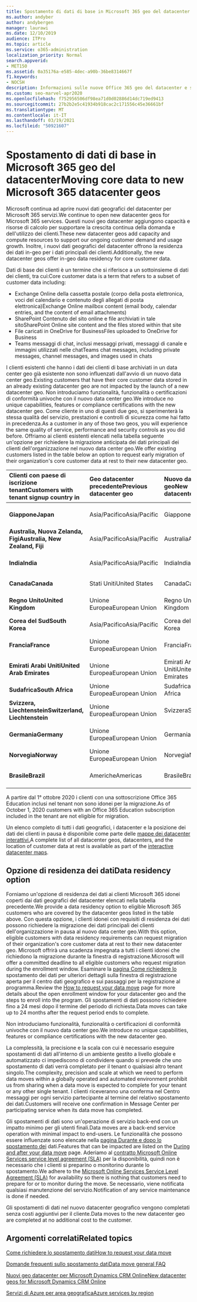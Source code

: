 ```yaml
---
title: Spostamento di dati di base in Microsoft 365 geo del datacenter
ms.author: andyber
author: andybergen
manager: laurawi
ms.date: 12/10/2019
audience: ITPro
ms.topic: article
ms.service: o365-administration
localization_priority: Normal
search.appverid:
- MET150
ms.assetid: 0a35176a-e585-4dec-a90b-36be8314667f
f1.keywords:
- NOCSH
description: Informazioni sulle nuove Office 365 geo del datacenter e su come usare l'opzione di residenza dei dati per richiedere uno spostamento dei dati di base in una nuova posizione geografica.
ms.custom: seo-marvel-apr2020
ms.openlocfilehash: f752956506df98ea71d0d02886d14dc719ed9413
ms.sourcegitcommit: 27b2b2e5c41934b918cac2c171556c45e36661bf
ms.translationtype: MT
ms.contentlocale: it-IT
ms.lasthandoff: 03/19/2021
ms.locfileid: "50921607"
---
```

# <a name="moving-core-data-to-new-microsoft-365-datacenter-geos"></a><span data-ttu-id="301e9-103">Spostamento di dati di base in Microsoft 365 geo del datacenter</span><span class="sxs-lookup"><span data-stu-id="301e9-103">Moving core data to new Microsoft 365 datacenter geos</span></span>

<span data-ttu-id="301e9-104">Microsoft continua ad aprire nuovi dati geografici del datacenter per Microsoft 365 servizi.</span><span class="sxs-lookup"><span data-stu-id="301e9-104">We continue to open new datacenter geos for Microsoft 365 services.</span></span> <span data-ttu-id="301e9-105">Questi nuovi geo datacenter aggiungono capacità e risorse di calcolo per supportare la crescita continua della domanda e dell'utilizzo dei clienti.</span><span class="sxs-lookup"><span data-stu-id="301e9-105">These new datacenter geos add capacity and compute resources to support our ongoing customer demand and usage growth.</span></span> <span data-ttu-id="301e9-106">Inoltre, i nuovi dati geografici del datacenter offrono la residenza dei dati in-geo per i dati principali dei clienti.</span><span class="sxs-lookup"><span data-stu-id="301e9-106">Additionally, the new datacenter geos offer in-geo data residency for core customer data.</span></span> 

<span data-ttu-id="301e9-107">Dati di base dei clienti è un termine che si riferisce a un sottoinsieme di dati dei clienti, tra cui:</span><span class="sxs-lookup"><span data-stu-id="301e9-107">Core customer data is a term that refers to a subset of customer data including:</span></span> 
- <span data-ttu-id="301e9-108">Exchange Online della cassetta postale (corpo della posta elettronica, voci del calendario e contenuto degli allegati di posta elettronica)</span><span class="sxs-lookup"><span data-stu-id="301e9-108">Exchange Online mailbox content (email body, calendar entries, and the content of email attachments)</span></span>
- <span data-ttu-id="301e9-109">SharePoint Contenuto del sito online e file archiviati in tale sito</span><span class="sxs-lookup"><span data-stu-id="301e9-109">SharePoint Online site content and the files stored within that site</span></span>
- <span data-ttu-id="301e9-110">File caricati in OneDrive for Business</span><span class="sxs-lookup"><span data-stu-id="301e9-110">Files uploaded to OneDrive for Business</span></span>
- <span data-ttu-id="301e9-111">Teams messaggi di chat, inclusi messaggi privati, messaggi di canale e immagini utilizzati nelle chat</span><span class="sxs-lookup"><span data-stu-id="301e9-111">Teams chat messages, including private messages, channel messages, and images used in chats</span></span>
  
<span data-ttu-id="301e9-112">I clienti esistenti che hanno i dati dei clienti di base archiviati in un data center geo già esistente non sono influenzati dall'avvio di un nuovo data center geo.</span><span class="sxs-lookup"><span data-stu-id="301e9-112">Existing customers that have their core customer data stored in an already existing datacenter geo are not impacted by the launch of a new datacenter geo.</span></span> <span data-ttu-id="301e9-113">Non introduciamo funzionalità, funzionalità o certificazioni di conformità univoche con il nuovo data center geo.</span><span class="sxs-lookup"><span data-stu-id="301e9-113">We introduce no unique capabilities, features or compliance certifications with the new datacenter geo.</span></span> <span data-ttu-id="301e9-114">Come cliente in uno di questi due geo, si sperimenterà la stessa qualità del servizio, prestazioni e controlli di sicurezza come hai fatto in precedenza.</span><span class="sxs-lookup"><span data-stu-id="301e9-114">As a customer in any of those two geos, you will experience the same quality of service, performance and security controls as you did before.</span></span> <span data-ttu-id="301e9-115">Offriamo ai clienti esistenti elencati nella tabella seguente un'opzione per richiedere la migrazione anticipata dei dati principali dei clienti dell'organizzazione nel nuovo data center geo.</span><span class="sxs-lookup"><span data-stu-id="301e9-115">We offer existing customers listed in the table below an option to request early migration of their organization's core customer data at rest to their new datacenter geo.</span></span>
  
|<span data-ttu-id="301e9-116">**Clienti con paese di iscrizione tenant**</span><span class="sxs-lookup"><span data-stu-id="301e9-116">**Customers with tenant signup country in**</span></span>|<span data-ttu-id="301e9-117">**Geo datacenter precedente**</span><span class="sxs-lookup"><span data-stu-id="301e9-117">**Previous datacenter geo**</span></span>|<span data-ttu-id="301e9-118">**Nuovo data center geo**</span><span class="sxs-lookup"><span data-stu-id="301e9-118">**New datacenter geo**</span></span>|<span data-ttu-id="301e9-119">**Geo disponibile da**</span><span class="sxs-lookup"><span data-stu-id="301e9-119">**Geo available since**</span></span>|
|:-----|:-----|:-----|:-----|
|<span data-ttu-id="301e9-120">**Giappone**</span><span class="sxs-lookup"><span data-stu-id="301e9-120">**Japan**</span></span>| <span data-ttu-id="301e9-121">Asia/Pacifico</span><span class="sxs-lookup"><span data-stu-id="301e9-121">Asia/Pacific</span></span> | <span data-ttu-id="301e9-122">Giappone</span><span class="sxs-lookup"><span data-stu-id="301e9-122">Japan</span></span> | <span data-ttu-id="301e9-123">Dicembre 2014</span><span class="sxs-lookup"><span data-stu-id="301e9-123">December 2014</span></span> |
|<span data-ttu-id="301e9-124">**Australia, Nuova Zelanda, Figi**</span><span class="sxs-lookup"><span data-stu-id="301e9-124">**Australia, New Zealand, Fiji**</span></span>| <span data-ttu-id="301e9-125">Asia/Pacifico</span><span class="sxs-lookup"><span data-stu-id="301e9-125">Asia/Pacific</span></span> | <span data-ttu-id="301e9-126">Australia</span><span class="sxs-lookup"><span data-stu-id="301e9-126">Australia</span></span> | <span data-ttu-id="301e9-127">Marzo 2015</span><span class="sxs-lookup"><span data-stu-id="301e9-127">March 2015</span></span> |
|<span data-ttu-id="301e9-128">**India**</span><span class="sxs-lookup"><span data-stu-id="301e9-128">**India**</span></span>| <span data-ttu-id="301e9-129">Asia/Pacifico</span><span class="sxs-lookup"><span data-stu-id="301e9-129">Asia/Pacific</span></span> | <span data-ttu-id="301e9-130">India</span><span class="sxs-lookup"><span data-stu-id="301e9-130">India</span></span> | <span data-ttu-id="301e9-131">Ottobre 2015</span><span class="sxs-lookup"><span data-stu-id="301e9-131">October 2015</span></span> |
|<span data-ttu-id="301e9-132">**Canada**</span><span class="sxs-lookup"><span data-stu-id="301e9-132">**Canada**</span></span>| <span data-ttu-id="301e9-133">Stati Uniti</span><span class="sxs-lookup"><span data-stu-id="301e9-133">United States</span></span> | <span data-ttu-id="301e9-134">Canada</span><span class="sxs-lookup"><span data-stu-id="301e9-134">Canada</span></span> | <span data-ttu-id="301e9-135">Maggio 2016</span><span class="sxs-lookup"><span data-stu-id="301e9-135">May 2016</span></span> |
|<span data-ttu-id="301e9-136">**Regno Unito**</span><span class="sxs-lookup"><span data-stu-id="301e9-136">**United Kingdom**</span></span>| <span data-ttu-id="301e9-137">Unione Europea</span><span class="sxs-lookup"><span data-stu-id="301e9-137">European Union</span></span> | <span data-ttu-id="301e9-138">Regno Unito</span><span class="sxs-lookup"><span data-stu-id="301e9-138">United Kingdom</span></span> | <span data-ttu-id="301e9-139">Settembre 2016</span><span class="sxs-lookup"><span data-stu-id="301e9-139">September 2016</span></span> |
|<span data-ttu-id="301e9-140">**Corea del Sud**</span><span class="sxs-lookup"><span data-stu-id="301e9-140">**South Korea**</span></span>| <span data-ttu-id="301e9-141">Asia/Pacifico</span><span class="sxs-lookup"><span data-stu-id="301e9-141">Asia/Pacific</span></span> | <span data-ttu-id="301e9-142">Corea del Sud</span><span class="sxs-lookup"><span data-stu-id="301e9-142">South Korea</span></span> | <span data-ttu-id="301e9-143">Aprile 2017</span><span class="sxs-lookup"><span data-stu-id="301e9-143">April 2017</span></span> |
|<span data-ttu-id="301e9-144">**Francia**</span><span class="sxs-lookup"><span data-stu-id="301e9-144">**France**</span></span>| <span data-ttu-id="301e9-145">Unione Europea</span><span class="sxs-lookup"><span data-stu-id="301e9-145">European Union</span></span> | <span data-ttu-id="301e9-146">Francia</span><span class="sxs-lookup"><span data-stu-id="301e9-146">France</span></span> | <span data-ttu-id="301e9-147">Marzo 2018</span><span class="sxs-lookup"><span data-stu-id="301e9-147">March 2018</span></span> |
|<span data-ttu-id="301e9-148">**Emirati Arabi Uniti**</span><span class="sxs-lookup"><span data-stu-id="301e9-148">**United Arab Emirates**</span></span>| <span data-ttu-id="301e9-149">Unione Europea</span><span class="sxs-lookup"><span data-stu-id="301e9-149">European Union</span></span> | <span data-ttu-id="301e9-150">Emirati Arabi Uniti</span><span class="sxs-lookup"><span data-stu-id="301e9-150">United Arab Emirates</span></span> | <span data-ttu-id="301e9-151">Giugno 2019</span><span class="sxs-lookup"><span data-stu-id="301e9-151">June 2019</span></span> |
|<span data-ttu-id="301e9-152">**Sudafrica**</span><span class="sxs-lookup"><span data-stu-id="301e9-152">**South Africa**</span></span>| <span data-ttu-id="301e9-153">Unione Europea</span><span class="sxs-lookup"><span data-stu-id="301e9-153">European Union</span></span> | <span data-ttu-id="301e9-154">Sudafrica</span><span class="sxs-lookup"><span data-stu-id="301e9-154">South Africa</span></span> | <span data-ttu-id="301e9-155">Luglio 2019</span><span class="sxs-lookup"><span data-stu-id="301e9-155">July 2019</span></span> |
|<span data-ttu-id="301e9-156">**Svizzera, Liechtenstein**</span><span class="sxs-lookup"><span data-stu-id="301e9-156">**Switzerland, Liechtenstein**</span></span>| <span data-ttu-id="301e9-157">Unione Europea</span><span class="sxs-lookup"><span data-stu-id="301e9-157">European Union</span></span> | <span data-ttu-id="301e9-158">Svizzera</span><span class="sxs-lookup"><span data-stu-id="301e9-158">Switzerland</span></span> | <span data-ttu-id="301e9-159">Dicembre 2019</span><span class="sxs-lookup"><span data-stu-id="301e9-159">December 2019</span></span> |
|<span data-ttu-id="301e9-160">**Germania**</span><span class="sxs-lookup"><span data-stu-id="301e9-160">**Germany**</span></span>| <span data-ttu-id="301e9-161">Unione Europea</span><span class="sxs-lookup"><span data-stu-id="301e9-161">European Union</span></span> | <span data-ttu-id="301e9-162">Germania</span><span class="sxs-lookup"><span data-stu-id="301e9-162">Germany</span></span> | <span data-ttu-id="301e9-163">Dicembre 2019</span><span class="sxs-lookup"><span data-stu-id="301e9-163">December 2019</span></span> |
|<span data-ttu-id="301e9-164">**Norvegia**</span><span class="sxs-lookup"><span data-stu-id="301e9-164">**Norway**</span></span>| <span data-ttu-id="301e9-165">Unione Europea</span><span class="sxs-lookup"><span data-stu-id="301e9-165">European Union</span></span> | <span data-ttu-id="301e9-166">Norvegia</span><span class="sxs-lookup"><span data-stu-id="301e9-166">Norway</span></span> | <span data-ttu-id="301e9-167">Aprile 2020</span><span class="sxs-lookup"><span data-stu-id="301e9-167">April 2020</span></span> |
|<span data-ttu-id="301e9-168">**Brasile**</span><span class="sxs-lookup"><span data-stu-id="301e9-168">**Brazil**</span></span>| <span data-ttu-id="301e9-169">Americhe</span><span class="sxs-lookup"><span data-stu-id="301e9-169">Americas</span></span> | <span data-ttu-id="301e9-170">Brasile</span><span class="sxs-lookup"><span data-stu-id="301e9-170">Brazil</span></span> | <span data-ttu-id="301e9-171">Novembre 2020</span><span class="sxs-lookup"><span data-stu-id="301e9-171">November 2020</span></span> |

<span data-ttu-id="301e9-172">A partire dal 1° ottobre 2020 i clienti con una sottoscrizione Office 365 Education inclusi nel tenant non sono idonei per la migrazione.</span><span class="sxs-lookup"><span data-stu-id="301e9-172">As of October 1, 2020 customers with an Office 365 Education subscription included in the tenant are not eligible for migration.</span></span>

<span data-ttu-id="301e9-173">Un elenco completo di tutti i dati geografici, i datacenter e la posizione dei dati dei clienti in pausa è disponibile come parte delle [mappe dei datacenter interattivi.](https://office.com/datamaps)</span><span class="sxs-lookup"><span data-stu-id="301e9-173">A complete list of all datacenter geos, datacenters, and the location of customer data at rest is available as part of the [interactive datacenter maps](https://office.com/datamaps).</span></span> 
  
## <a name="data-residency-option"></a><span data-ttu-id="301e9-174">Opzione di residenza dei dati</span><span class="sxs-lookup"><span data-stu-id="301e9-174">Data residency option</span></span>

<span data-ttu-id="301e9-175">Forniamo un'opzione di residenza dei dati ai clienti Microsoft 365 idonei coperti dai dati geografici del datacenter elencati nella tabella precedente.</span><span class="sxs-lookup"><span data-stu-id="301e9-175">We provide a data residency option to eligible Microsoft 365 customers who are covered by the datacenter geos listed in the table above.</span></span> <span data-ttu-id="301e9-176">Con questa opzione, i clienti idonei con requisiti di residenza dei dati possono richiedere la migrazione dei dati principali dei clienti dell'organizzazione in pausa al nuovo data center geo.</span><span class="sxs-lookup"><span data-stu-id="301e9-176">With this option, eligible customers with data residency requirements can request migration of their organization's core customer data at rest to their new datacenter geo.</span></span>  <span data-ttu-id="301e9-177">Microsoft offrirà una scadenza impegnata a tutti i clienti idonei che richiedono la migrazione durante la finestra di registrazione.</span><span class="sxs-lookup"><span data-stu-id="301e9-177">Microsoft will offer a committed deadline to all eligible customers who request migration during the enrollment window.</span></span>  <span data-ttu-id="301e9-178">Esaminare la [pagina Come richiedere lo](request-your-data-move.md) spostamento dei dati per ulteriori dettagli sulla finestra di registrazione aperta per il centro dati geografico e sui passaggi per la registrazione al programma.</span><span class="sxs-lookup"><span data-stu-id="301e9-178">Review the [How to request your data move](request-your-data-move.md) page for more details about the open enrollment window for your datacenter geo and the steps to enroll into the program.</span></span>  <span data-ttu-id="301e9-179">Gli spostamenti di dati possono richiedere fino a 24 mesi dopo il termine del periodo di richiesta.</span><span class="sxs-lookup"><span data-stu-id="301e9-179">Data moves can take up to 24 months after the request period ends to complete.</span></span>

<span data-ttu-id="301e9-180">Non introduciamo funzionalità, funzionalità o certificazioni di conformità univoche con il nuovo data center geo.</span><span class="sxs-lookup"><span data-stu-id="301e9-180">We introduce no unique capabilities, features or compliance certifications with the new datacenter geo.</span></span>
    
<span data-ttu-id="301e9-181">La complessità, la precisione e la scala con cui è necessario eseguire spostamenti di dati all'interno di un ambiente gestito a livello globale e automatizzato ci impediscono di condividere quando si prevede che uno spostamento di dati verrà completato per il tenant o qualsiasi altro tenant singolo.</span><span class="sxs-lookup"><span data-stu-id="301e9-181">The complexity, precision and scale at which we need to perform data moves within a globally operated and automated environment prohibit us from sharing when a data move is expected to complete for your tenant or any other single tenant.</span></span> <span data-ttu-id="301e9-182">I clienti riceveranno una conferma nel Centro messaggi per ogni servizio partecipante al termine del relativo spostamento dei dati.</span><span class="sxs-lookup"><span data-stu-id="301e9-182">Customers will receive one confirmation in Message Center per participating service when its data move has completed.</span></span> 
    
<span data-ttu-id="301e9-183">Gli spostamenti di dati sono un'operazione di servizio back-end con un impatto minimo per gli utenti finali.</span><span class="sxs-lookup"><span data-stu-id="301e9-183">Data moves are a back-end service operation with minimal impact to end-users.</span></span> <span data-ttu-id="301e9-184">Le funzionalità che possono essere influenzate sono elencate nella [pagina Durante e dopo lo spostamento dei](during-and-after-your-data-move.md) dati.</span><span class="sxs-lookup"><span data-stu-id="301e9-184">Features that can be impacted are listed on the [During and after your data move](during-and-after-your-data-move.md) page.</span></span> <span data-ttu-id="301e9-185">Aderiamo al [contratto Microsoft Online Services service level agreement (SLA)](https://go.microsoft.com/fwlink/p/?LinkId=523897) per la disponibilità, quindi non è necessario che i clienti si preparino o monitorino durante lo spostamento.</span><span class="sxs-lookup"><span data-stu-id="301e9-185">We adhere to the [Microsoft Online Services Service Level Agreement (SLA)](https://go.microsoft.com/fwlink/p/?LinkId=523897) for availability so there is nothing that customers need to prepare for or to monitor during the move.</span></span> <span data-ttu-id="301e9-186">Se necessario, viene notificata qualsiasi manutenzione del servizio.</span><span class="sxs-lookup"><span data-stu-id="301e9-186">Notification of any service maintenance is done if needed.</span></span> 

<span data-ttu-id="301e9-187">Gli spostamenti di dati nel nuovo datacenter geografico vengono completati senza costi aggiuntivi per il cliente.</span><span class="sxs-lookup"><span data-stu-id="301e9-187">Data moves to the new datacenter geo are completed at no additional cost to the customer.</span></span>
    
## <a name="related-topics"></a><span data-ttu-id="301e9-188">Argomenti correlati</span><span class="sxs-lookup"><span data-stu-id="301e9-188">Related topics</span></span> 
 
[<span data-ttu-id="301e9-189">Come richiedere lo spostamento dati</span><span class="sxs-lookup"><span data-stu-id="301e9-189">How to request your data move</span></span>](request-your-data-move.md)
    
[<span data-ttu-id="301e9-190">Domande frequenti sullo spostamento dati</span><span class="sxs-lookup"><span data-stu-id="301e9-190">Data move general FAQ</span></span>](data-move-faq.md)
  
[<span data-ttu-id="301e9-191">Nuovi geo datacenter per Microsoft Dynamics CRM Online</span><span class="sxs-lookup"><span data-stu-id="301e9-191">New datacenter geos for Microsoft Dynamics CRM Online</span></span>](/power-platform/admin/new-datacenter-regions)
  
[<span data-ttu-id="301e9-192">Servizi di Azure per area geografica</span><span class="sxs-lookup"><span data-stu-id="301e9-192">Azure services by region</span></span>](https://azure.microsoft.com/regions/)